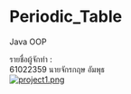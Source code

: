 # Periodic_Table
Java OOP</br>


รายชื่อผู้จักทำ :</br>
61022359 นายจักรกฤษ อัมพุธ</br>
[![project1.png](https://i.postimg.cc/BQqvD84m/project1.png)](https://postimg.cc/MXFxJpcB)
